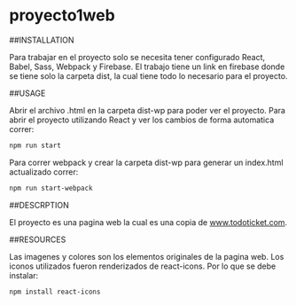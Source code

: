 # proyecto1web
##INSTALLATION

Para trabajar en el proyecto solo se necesita tener configurado React, Babel, Sass, Webpack y Firebase. 
El trabajo tiene un link en firebase donde se tiene solo la carpeta dist, la cual tiene todo lo necesario para el proyecto. 

##USAGE

Abrir el archivo .html en la carpeta dist-wp para poder ver el proyecto. 
Para abrir el proyecto utilizando React y ver los cambios de forma automatica correr: 
```bash
npm run start
```
Para correr webpack y crear la carpeta dist-wp para generar un index.html actualizado correr: 
```bash
npm run start-webpack
```

##DESCRPTION

El proyecto es una pagina web la cual es una copia de www.todoticket.com. 

##RESOURCES 

Las imagenes y colores son los elementos originales de la pagina web. Los iconos utilizados fueron renderizados de react-icons. Por lo que se debe instalar: 
```bash
npm install react-icons
```